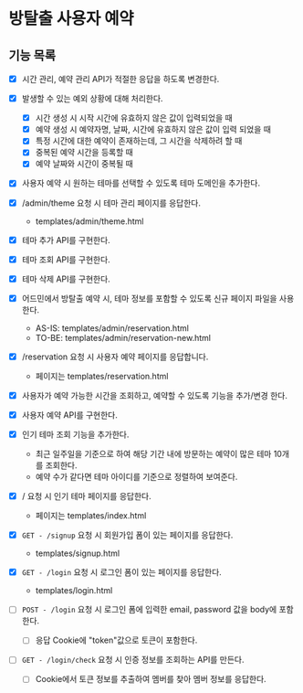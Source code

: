 # 방탈출 사용자 예약

## 기능 목록

- [x] 시간 관리, 예약 관리 API가 적절한 응답을 하도록 변경한다.
- [x] 발생할 수 있는 예외 상황에 대해 처리한다.
    - [x] 시간 생성 시 시작 시간에 유효하지 않은 값이 입력되었을 때
    - [x] 예약 생성 시 예약자명, 날짜, 시간에 유효하지 않은 값이 입력 되었을 때
    - [x] 특정 시간에 대한 예약이 존재하는데, 그 시간을 삭제하려 할 때
    - [x] 중복된 예약 시간을 등록할 때
    - [x] 예약 날짜와 시간이 중복될 때

- [x] 사용자 예약 시 원하는 테마를 선택할 수 있도록 테마 도메인을 추가한다.
- [x] /admin/theme 요청 시 테마 관리 페이지를 응답한다.
    - templates/admin/theme.html
- [x] 테마 추가 API를 구현한다.
- [x] 테마 조회 API를 구현한다.
- [x] 테마 삭제 API를 구현한다.

- [x] 어드민에서 방탈출 예약 시, 테마 정보를 포함할 수 있도록 신규 페이지 파일을 사용한다.
    - AS-IS: templates/admin/reservation.html
    - TO-BE: templates/admin/reservation-new.html

- [x] /reservation 요청 시 사용자 예약 페이지를 응답합니다.
    - 페이지는 templates/reservation.html
- [x] 사용자가 예약 가능한 시간을 조회하고, 예약할 수 있도록 기능을 추가/변경 한다.
- [x] 사용자 예약 API를 구현한다.

- [x] 인기 테마 조회 기능을 추가한다.
    - 최근 일주일을 기준으로 하여 해당 기간 내에 방문하는 예약이 많은 테마 10개를 조회한다.
    - 예약 수가 같다면 테마 아이디를 기준으로 정렬하여 보여준다.
- [x] / 요청 시 인기 테마 페이지를 응답한다.
    - 페이지는 templates/index.html

- [x] `GET - /signup` 요청 시 회원가입 폼이 있는 페이지를 응답한다.
  - templates/signup.html
- [x] `GET - /login` 요청 시 로그인 폼이 있는 페이지를 응답한다.
  - templates/login.html
- [ ] `POST - /login` 요청 시 로그인 폼에 입력한 email, password 값을 body에 포함한다.
  - [ ] 응답 Cookie에 "token"값으로 토큰이 포함한다.
- [ ] `GET - /login/check` 요청 시 인증 정보를 조회하는 API를 만든다.
  - [ ] Cookie에서 토큰 정보를 추출하여 멤버를 찾아 멤버 정보를 응답한다.
